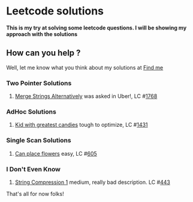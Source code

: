 # Leetcode solutions

**This is my try at solving some leetcode questions. I will be showing my approach with the solutions**

## How can you help ?
Well, let me know what you think about my solutions at [Find me](mailto:sarthak.chauhan@sjsu.edu)

### Two Pointer Solutions
1. [Merge Strings Alternatively](merge_strings_alternatively.py) was asked in Uber!, LC #[1768](https://leetcode.com/problems/merge-strings-alternately/description/)

### AdHoc Solutions 
1. [Kid with greatest candies](greatest_candies.py) tough to optimize, LC #[1431](https://leetcode.com/problems/kids-with-the-greatest-number-of-candies/description/)

### Single Scan Solutions
1. [Can place flowers](can_place_flowers.py) easy, LC #[605](https://leetcode.com/problems/can-place-flowers/description/)

### I Don't Even Know
1. [String Compression 1](string_compression1.py) medium, really bad description. LC #[443](https://leetcode.com/problems/string-compression/)

That's all for now folks!
